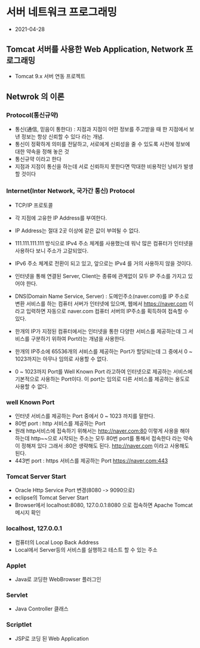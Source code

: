 # 서버 네트워크 프로그래밍
* 2021-04-28

## Tomcat 서버를 사용한 Web Application, Network 프로그래밍

* Tomcat 9.x 서버 연동 프로젝트

## Netwrok 의 이론

### Protocol(통신규약) 
* 통신(通信, 믿음이 통한다) : 지점과 지점이 어떤 정보를 주고받을 때 한 지점에서 보낸 정보는 항상 신뢰할 수 있다 라는 개념.
* 통신이 정확하게 의미를 전달하고, 서로에게 신뢰성을 줄 수 있도록 사전에 정보에 대한 약속을 정해 놓은 것
* 통신규약 이라고 한다
* 지점과 지점이 통신을 하는데 서로 신뢰하지 못한다면 막대한 비용적인 낭비가 발생할 것이다

### Internet(Inter Network, 국가간 통신) Protocol
* TCP/IP 프로토콜 
* 각 지점에 고유한 IP Address를 부여한다.
* IP Address는 절대 2곳 이상에 같은 값이 부여될 수 없다.
* 111.111.111.111 방식으로 IPv4 주소 체계를 사용했는데 워낙 많은 컴퓨터가 인터넷을 사용하다 보니 주소가 고갈되었다.
* IPv6 주소 체계로 전환이 되고 있고, 앞으로는 IPv4 를 거의 사용하지 않을 것이다.
* 인터넷을 통해 연결된 Server, Client는 종류에 관계없이 모두 IP 주소를 가지고 있어야 한다.

* DNS(Domain Name Service, Server) : 도메인주소(naver.com)를 IP 주소로 변환 서비스를 하는 컴퓨터 서버가 인터넷에 있으며, 웹에서 https://naver.com 이라고 입력하면 자동으로 naver.com 컴퓨터 서버의 IP주소를 획득하여 접속할 수 있다.

* 한개의 IP가 지정된 컴퓨터에서는 인터넷을 통한 다양한 서비스를 제공하는데 그 서비스를 구분하기 위하여 Port라는 개념을 사용한다.

* 한개의 IP주소에 65536개의 서비스를 제공하는 Port가 할당되는데 그 중에서 0 ~ 1023까지는 아무나 임의로 사용할 수 없다.
* 0 ~ 1023까지 Port를 Well Known Port 라고하여 인터넷으로 제공하는 서비스에 기본적으로 사용하는 Port이다. 이 port는 임의로 다른 서비스를 제공하는 용도로 사용할 수 없다.

### well Known Port
* 인터넷 서비스를 제공하는 Port 중에서 0 ~ 1023 까지를 말한다.
* 80번 port : http 서비스를 제공하는 Port 
* 원래 http서비스에 접속하기 위해서는 http://naver.com:80 이렇게 사용을 해야 하는데 http~~으로 시작되는 주소는 모두 80번 port를 통해서 접속한다 라는 약속이 정해져 있다 그래서 :80은 생략해도 된다. http://naver.com 이라고 사용해도 된다.
* 443번 port : https 서비스를 제공하는 Port 
https://naver.com:443 


### Tomcat Server Start
* Oracle Http Service Port 변경(8080 -> 9090으로)
* eclipse의 Tomcat Server Start
* Browser에서 localhost:8080, 127.0.0.1:8080 으로 접속하면 Apache Tomcat 메시지 확인

### localhost, 127.0.0.1
* 컴퓨터의 Local Loop Back Address
* Local에서 Server등의 서비스를 실행하고 테스트 할 수 있는 주소

### Applet
* Java로 코딩한 WebBrowser 플러그인
### Servlet
* Java Controller 클래스
### Scriptlet
* JSP로 코딩 된 Web Application
